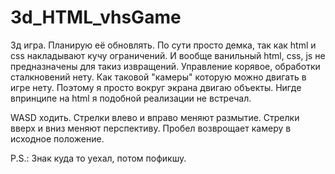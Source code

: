 # 3d_HTML_vhsGame
3д игра. Планирую её обновлять. По сути просто демка, так как html и css накладывают кучу ограничений. И вообще ванильный html, css, js не предназначены для такиз извращений. Управление корявое, обработки сталкновений нету. Как таковой "камеры" которую можно двигать в игре нету. Поэтому я просто вокруг экрана двигаю объекты. Нигде впринципе на html я подобной реализации не встречал. 


WASD ходить. Стрелки влево и вправо меняют размытие. Стрелки вверх и вниз меняют перспективу. Пробел возврощает камеру в исходное положение.

P.S.: Знак куда то уехал, потом пофикшу.
